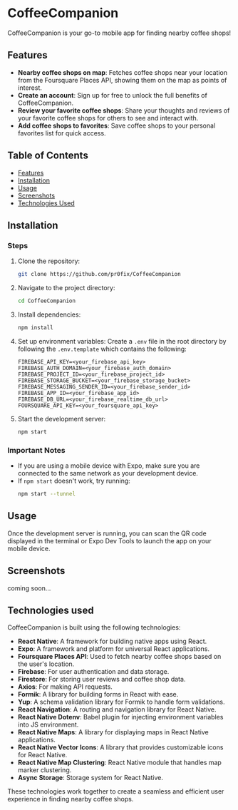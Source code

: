 # CoffeeCompanion

CoffeeCompanion is your go-to mobile app for finding nearby coffee shops!

## Features

- **Nearby coffee shops on map**: Fetches coffee shops near your location from the Foursquare Places API, showing them on the map as points of interest.
- **Create an account**: Sign up for free to unlock the full benefits of CoffeeCompanion.
- **Review your favorite coffee shops**: Share your thoughts and reviews of your favorite coffee shops for others to see and interact with.
- **Add coffee shops to favorites**: Save coffee shops to your personal favorites list for quick access.

## Table of Contents

- [Features](#features)
- [Installation](#installation)
- [Usage](#usage)
- [Screenshots](#screenshots)
- [Technologies Used](#technologies-used)

## Installation

### Steps

1. Clone the repository:
   ```bash
   git clone https://github.com/pr0fix/CoffeeCompanion
   ```
2. Navigate to the project directory:
   ```bash
   cd CoffeeCompanion
   ```
3. Install dependencies:
   ```bash
   npm install
   ```
4. Set up environment variables:
   Create a `.env` file in the root directory by following the `.env.template` which contains the following:
   ```
   FIREBASE_API_KEY=<your_firebase_api_key>
   FIREBASE_AUTH_DOMAIN=<your_firebase_auth_domain>
   FIREBASE_PROJECT_ID=<your_firebase_project_id>
   FIREBASE_STORAGE_BUCKET=<your_firebase_storage_bucket>
   FIREBASE_MESSAGING_SENDER_ID=<your_firebase_sender_id>
   FIREBASE_APP_ID=<your_firebase_app_id>
   FIREBASE_DB_URL=<your_firebase_realtime_db_url>
   FOURSQUARE_API_KEY=<your_foursquare_api_key>
   ```
5. Start the development server:
   ```bash
   npm start
   ```

### Important Notes

- If you are using a mobile device with Expo, make sure you are connected to the same network as your development device.
- If `npm start` doesn't work, try running:
  ```bash
  npm start --tunnel
  ```

## Usage

Once the development server is running, you can scan the QR code displayed in the terminal or Expo Dev Tools to launch the app on your mobile device.

## Screenshots

coming soon...

## Technologies used

CoffeeCompanion is built using the following technologies:

- **React Native**: A framework for building native apps using React.
- **Expo**: A framework and platform for universal React applications.
- **Foursquare Places API**: Used to fetch nearby coffee shops based on the user's location.
- **Firebase**: For user authentication and data storage.
- **Firestore**: For storing user reviews and coffee shop data.
- **Axios**: For making API requests.
- **Formik**: A library for building forms in React with ease.
- **Yup**: A schema validation library for Formik to handle form validations.
- **React Navigation**: A routing and navigation library for React Native.
- **React Native Dotenv**: Babel plugin for injecting environment variables into JS environment.
- **React Native Maps**: A library for displaying maps in React Native applications.
- **React Native Vector Icons**: A library that provides customizable icons for React Native.
- **React Native Map Clustering**: React Native module that handles map marker clustering.
- **Async Storage**: Storage system for React Native.

These technologies work together to create a seamless and efficient user experience in finding nearby coffee shops.
